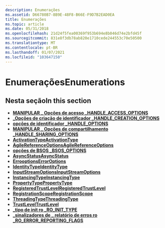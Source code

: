 ```yaml
---
description: Enumerações
ms.assetid: D66780B7-8B9E-48F8-B66E-F9D7B2EAD0EA
title: Enumerações
ms.topic: article
ms.date: 05/31/2018
ms.openlocfilehash: 21d24f5fea00369f953b694e8b046d74e2bfd45f
ms.sourcegitcommit: 831e8f3db78ab820e1710cede244553c70e50500
ms.translationtype: MT
ms.contentlocale: pt-BR
ms.lasthandoff: 01/07/2021
ms.locfileid: "103647150"
---
```

# <a name="enumerations"></a><span data-ttu-id="e8eca-103">Enumerações</span><span class="sxs-lookup"><span data-stu-id="e8eca-103">Enumerations</span></span>

## <a name="in-this-section"></a><span data-ttu-id="e8eca-104">Nesta seção</span><span class="sxs-lookup"><span data-stu-id="e8eca-104">In this section</span></span>

-   [<span data-ttu-id="e8eca-105">**MANIPULAR \_ Opções de acesso \_**</span><span class="sxs-lookup"><span data-stu-id="e8eca-105">**HANDLE\_ACCESS\_OPTIONS**</span></span>](/windows/desktop/api/windowsstoragecom/ne-windowsstoragecom-handle_access_options)
-   [<span data-ttu-id="e8eca-106">**\_Opções de criação de identificador \_**</span><span class="sxs-lookup"><span data-stu-id="e8eca-106">**HANDLE\_CREATION\_OPTIONS**</span></span>](/windows/desktop/api/windowsstoragecom/ne-windowsstoragecom-handle_creation_options)
-   [<span data-ttu-id="e8eca-107">**opções de identificador \_**</span><span class="sxs-lookup"><span data-stu-id="e8eca-107">**HANDLE\_OPTIONS**</span></span>](/windows/desktop/api/windowsstoragecom/ne-windowsstoragecom-handle_options)
-   [<span data-ttu-id="e8eca-108">**MANIPULAR \_ Opções de compartilhamento \_**</span><span class="sxs-lookup"><span data-stu-id="e8eca-108">**HANDLE\_SHARING\_OPTIONS**</span></span>](/windows/desktop/api/windowsstoragecom/ne-windowsstoragecom-handle_sharing_options)
-   [<span data-ttu-id="e8eca-109">**ActivationType**</span><span class="sxs-lookup"><span data-stu-id="e8eca-109">**ActivationType**</span></span>](/windows/win32/api/activationregistration/ne-activationregistration-activationtype)
-   [<span data-ttu-id="e8eca-110">**AgileReferenceOptions**</span><span class="sxs-lookup"><span data-stu-id="e8eca-110">**AgileReferenceOptions**</span></span>](/windows/desktop/api/combaseapi/ne-combaseapi-agilereferenceoptions)
-   [<span data-ttu-id="e8eca-111">**opções de BSOS \_**</span><span class="sxs-lookup"><span data-stu-id="e8eca-111">**BSOS\_OPTIONS**</span></span>](/windows/win32/api/shcore/ne-shcore-bsos_options)
-   [<span data-ttu-id="e8eca-112">**AsyncStatus**</span><span class="sxs-lookup"><span data-stu-id="e8eca-112">**AsyncStatus**</span></span>](/windows/win32/api/asyncinfo/ne-asyncinfo-asyncstatus)
-   <span data-ttu-id="e8eca-113">[**Errooptions**](/previous-versions//hh438361(v=vs.85))</span><span class="sxs-lookup"><span data-stu-id="e8eca-113">[**ErrorOptions**](/previous-versions//hh438361(v=vs.85))</span></span>
-   [<span data-ttu-id="e8eca-114">**IdentityType**</span><span class="sxs-lookup"><span data-stu-id="e8eca-114">**IdentityType**</span></span>](/windows/win32/api/activationregistration/ne-activationregistration-identitytype)
-   <span data-ttu-id="e8eca-115">[**InputStreamOptions**](/previous-versions//hh438389(v=vs.85))</span><span class="sxs-lookup"><span data-stu-id="e8eca-115">[**InputStreamOptions**](/previous-versions//hh438389(v=vs.85))</span></span>
-   [<span data-ttu-id="e8eca-116">**InstancingType**</span><span class="sxs-lookup"><span data-stu-id="e8eca-116">**InstancingType**</span></span>](/windows/win32/api/activationregistration/ne-activationregistration-instancingtype)
-   [<span data-ttu-id="e8eca-117">**PropertyType**</span><span class="sxs-lookup"><span data-stu-id="e8eca-117">**PropertyType**</span></span>](/windows/win32/api/windows.foundation/ne-windows-foundation-propertytype)
-   <span data-ttu-id="e8eca-118">[**RegisteredTrustLevel**](/previous-versions//dn408470(v=vs.85))</span><span class="sxs-lookup"><span data-stu-id="e8eca-118">[**RegisteredTrustLevel**](/previous-versions//dn408470(v=vs.85))</span></span>
-   [<span data-ttu-id="e8eca-119">**RegistrationScope**</span><span class="sxs-lookup"><span data-stu-id="e8eca-119">**RegistrationScope**</span></span>](/windows/win32/api/activationregistration/nf-activationregistration-iactivatableclassregistration-get_registrationscope)
-   [<span data-ttu-id="e8eca-120">**ThreadingType**</span><span class="sxs-lookup"><span data-stu-id="e8eca-120">**ThreadingType**</span></span>](/windows/win32/api/activationregistration/nf-activationregistration-idllserveractivatableclassregistration-get_threadingtype)
-   [<span data-ttu-id="e8eca-121">**TrustLevel**</span><span class="sxs-lookup"><span data-stu-id="e8eca-121">**TrustLevel**</span></span>](/windows/win32/api/activationregistration/nf-activationregistration-iactivatableclassregistration-get_registeredtrustlevel)
-   [<span data-ttu-id="e8eca-122">**\_tipo de init ro \_**</span><span class="sxs-lookup"><span data-stu-id="e8eca-122">**RO\_INIT\_TYPE**</span></span>](/windows/win32/api/roapi/ne-roapi-ro_init_type)
-   [<span data-ttu-id="e8eca-123">**\_sinalizadores de \_ relatório de erros ro \_**</span><span class="sxs-lookup"><span data-stu-id="e8eca-123">**RO\_ERROR\_REPORTING\_FLAGS**</span></span>](/windows/win32/api/roerrorapi/ne-roerrorapi-roerrorreportingflags)

 

 

